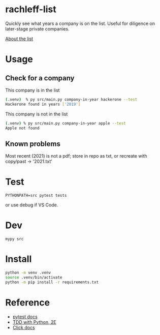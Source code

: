 # rachleff-list

Quickly see what years a company is on the list. Useful for diligence on later-stage private companies.

[About the list](https://blog.wealthfront.com/career-launching-companies-list/)

# Usage

## Check for a company

This company is in the list

```sh
(.venv)  % py src/main.py company-in-year hackerone --test
Hackerone found in years ['2019']
```

This company is not in the list

```sh
(.venv) % py src/main.py company-in-year apple --test
Apple not found
```

## Known problems

Most recent (2021) is not a pdf; store in repo as txt, or recreate with copy/past -> '2021.txt'

# Test

`PYTHONPATH=src pytest tests`

or use debug if VS Code.

# Dev

`mypy src`

# Install

```sh
python -m venv .venv
source .venv/bin/activate
python -m pip install -r requirements.txt
```

# Reference

- [pytest docs](https://docs.pytest.org/en/6.2.x/example/index.html)
- [TDD with Python, 2E](https://learning.oreilly.com/library/view/test-driven-development-with/9781491958698/part01.html#part1)
- [Click docs](https://click.palletsprojects.com/en/8.0.x/#documentation)

